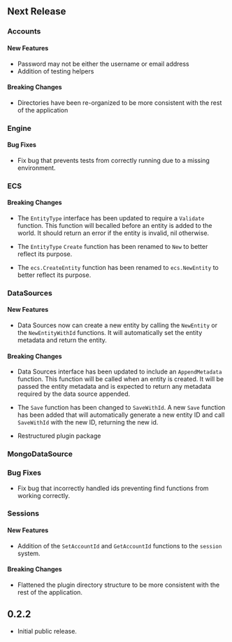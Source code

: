 ## Next Release

### Accounts

#### New Features
* Password may not be either the username or email address
* Addition of testing helpers

#### Breaking Changes
* Directories have been re-organized to be more consistent with the rest of the application

### Engine

#### Bug Fixes
* Fix bug that prevents tests from correctly running due to a missing environment.

### ECS

#### Breaking Changes
* The `EntityType` interface has been updated to require a `Validate` function. This function will becalled before an
  entity is added to the world. It should return an error if the entity is invalid, nil otherwise.

* The `EntityType` `Create` function has been renamed to `New` to better reflect its purpose.

* The `ecs.CreateEntity` function has been renamed to `ecs.NewEntity` to better reflect its purpose.

### DataSources

#### New Features
* Data Sources now can create a new entity by calling the `NewEntity` or the `NewEntityWithId` functions. It will 
  automatically set the entity metadata and return the entity.

#### Breaking Changes
* Data Sources interface has been updated to include an `AppendMetadata` function. This function will be called when
  an entity is created. It will be passed the entity metadata and is expected to return any metadata required by the 
  data source appended.

* The `Save` function has been changed to `SaveWithId`. A new `Save` function has been added that will automatically
  generate a new entity ID and call `SaveWithId` with the new ID, returning the new id.

* Restructured plugin package

### MongoDataSource

### Bug Fixes
* Fix bug that incorrectly handled ids preventing find functions from working correctly.

### Sessions

#### New Features
* Addition of the `SetAccountId` and `GetAccountId` functions to the `session` system.

#### Breaking Changes
* Flattened the plugin directory structure to be more consistent with the rest of the application.

## 0.2.2
* Initial public release.
